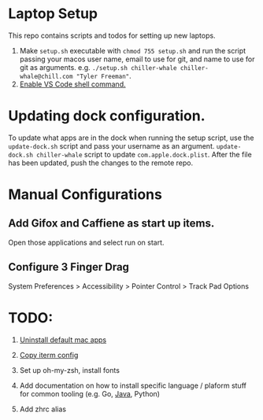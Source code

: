 # Laptop Setup

This repo contains scripts and todos for setting up new laptops.

1. Make `setup.sh` executable with `chmod 755 setup.sh` and run the script passing your macos user name, email to use for git, and name to use for git as arguments. e.g. `./setup.sh chiller-whale chiller-whale@chill.com "Tyler Freeman"`.
2. [Enable VS Code shell command.](https://code.visualstudio.com/docs/setup/mac) 

# Updating dock configuration.

To update what apps are in the dock when running the setup script, use the `update-dock.sh` script and pass your username as an argument. `update-dock.sh chiller-whale` script to update `com.apple.dock.plist`. After the file has been updated, push the changes to the remote repo.

# Manual Configurations

## Add Gifox and Caffiene as start up items.

Open those applications and select run on start.

## Configure 3 Finger Drag

System Preferences > Accessibility > Pointer Control > Track Pad Options

# TODO:

1. [Uninstall default mac apps](https://nektony.com/how-to/uninstall-default-apple-apps-on-mac)

2. [Copy iterm config](https://stackoverflow.com/questions/22943676/how-to-export-iterm2-profiles)

3. Set up oh-my-zsh, install fonts

4. Add documentation on how to install specific language / plaform stuff for common tooling (e.g. Go, [Java](https://stackoverflow.com/questions/55834845/unable-to-install-java8-with-homebrew), Python)

5. Add zhrc alias



